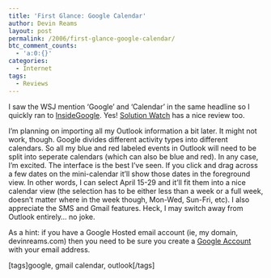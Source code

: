 ```yaml
---
title: 'First Glance: Google Calendar'
author: Devin Reams
layout: post
permalink: /2006/first-glance-google-calendar/
btc_comment_counts:
  - 'a:0:{}'
categories:
  - Internet
tags:
  - Reviews
---
```

I saw the WSJ mention &#8216;Google&#8217; and &#8216;Calendar&#8217; in the same headline so I quickly ran to [InsideGoogle][1]. Yes! [Solution Watch][2] has a nice review too.

I&#8217;m planning on importing all my Outlook information a bit later. It might not work, though. Google divides different activity types into different calendars. So all my blue and red labeled events in Outlook will need to be split into seperate calendars (which can also be blue and red). In any case, I&#8217;m excited. The interface is the best I&#8217;ve seen. If you click and drag across a few dates on the mini-calendar it&#8217;ll show those dates in the foreground view. In other words, I can select April 15-29 and it&#8217;ll fit them into a nice calendar view (the selection has to be either less than a week or a full week, doesn&#8217;t matter where in the week though, Mon-Wed, Sun-Fri, etc). I also appreciate the SMS and Gmail features. Heck, I may switch away from Outlook entirely&#8230; no joke.

As a hint: if you have a Google Hosted email account (ie, my domain, devinreams.com) then you need to be sure you create a [Google Account][3] with your email address.

[tags]google, gmail calendar, outlook[/tags]

 [1]: http://google.blognewschannel.com/index.php/archives/2006/04/13/google-calendar-is-live/
 [2]: http://feeds.feedburner.com/SolutionWatch?m=269
 [3]: https://www.google.com/accounts/NewAccount